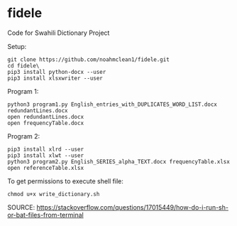 # fidele
Code for Swahili Dictionary Project

Setup:
```
git clone https://github.com/noahmclean1/fidele.git
cd fidele\
pip3 install python-docx --user
pip3 install xlsxwriter --user
```

Program 1:
```
python3 program1.py English_entries_with_DUPLICATES_WORD_LIST.docx redundantLines.docx
open redundantLines.docx
open frequencyTable.docx
```

Program 2:
```
pip3 install xlrd --user
pip3 install xlwt --user
python3 program2.py English_SERIES_alpha_TEXT.docx frequencyTable.xlsx
open referenceTable.xlsx
```

To get permissions to execute shell file:
```
chmod u+x write_dictionary.sh
```
SOURCE: https://stackoverflow.com/questions/17015449/how-do-i-run-sh-or-bat-files-from-terminal
